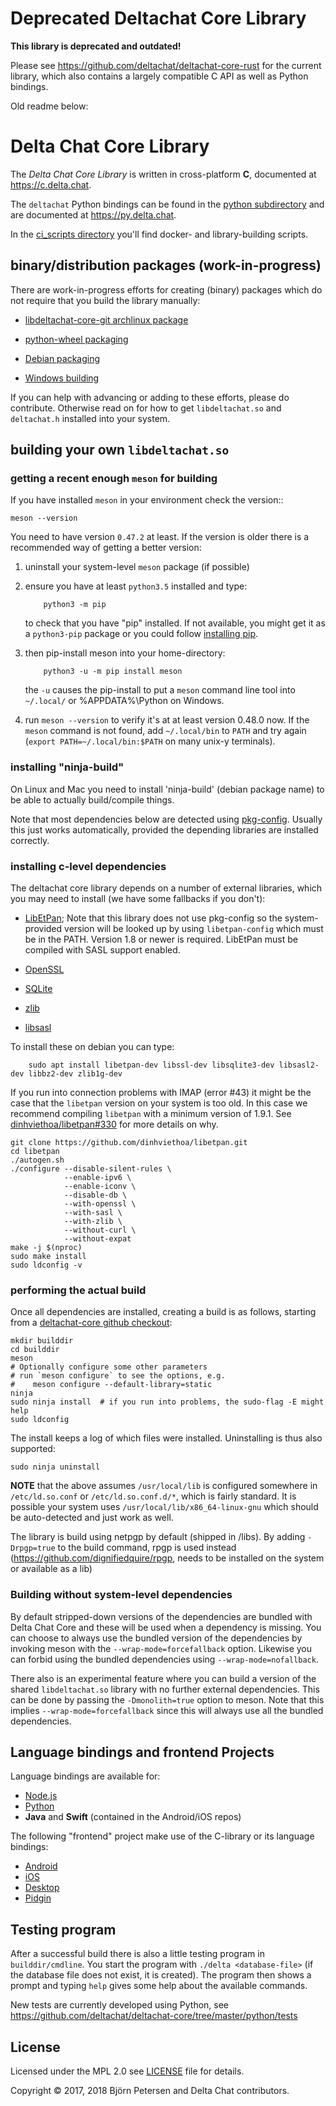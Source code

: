 # Deprecated Deltachat Core Library

**This library is deprecated and outdated!**

Please see https://github.com/deltachat/deltachat-core-rust for the
current library, which also contains a largely compatible C API as
well as Python bindings.

Old readme below:

# Delta Chat Core Library

The _Delta Chat Core Library_ is written in cross-platform **C**,
documented at <https://c.delta.chat>.

The ``deltachat`` Python bindings can be found in the
[python subdirectory](https://github.com/deltachat/deltachat-core/tree/master/python)
and are documented at <https://py.delta.chat>.

In the [ci_scripts directory](https://github.com/deltachat/deltachat-core/tree/master/ci_scripts/README.md)
you'll find docker- and library-building scripts.

## binary/distribution packages  (work-in-progress)

There are work-in-progress efforts for creating (binary) packages which
do not require that you build the library manually:

- [libdeltachat-core-git archlinux package](https://aur.archlinux.org/packages/libdeltachat-core-git/>)

- [python-wheel packaging](https://m.devpi.net/dc/master)

- [Debian packaging](https://github.com/deltachat/deltachat-core/issues/299)

- [Windows building](https://github.com/deltachat/deltachat-core/issues/306)

If you can help with advancing or adding to these efforts, please do contribute.
Otherwise read on for how to get ``libdeltachat.so`` and ``deltachat.h``
installed into your system.

## building your own ``libdeltachat.so``

### getting a recent enough ``meson`` for building

If you have installed ``meson`` in your environment check the version::

    meson --version

You need to have version ``0.47.2`` at least. If the version
is older there is a recommended way of getting a better version:

1. uninstall your system-level ``meson`` package (if possible)

2. ensure you have at least ``python3.5`` installed and type:
   ```
       python3 -m pip
   ```

   to check that you have "pip" installed. If not available, you
   might get it as a ``python3-pip`` package or you could follow
   [installing pip](https://pip.pypa.io/en/stable/installing/).

3. then pip-install meson into your home-directory:
   ```
       python3 -u -m pip install meson
   ```

   the ``-u`` causes the pip-install to put a ``meson`` command line tool into
   ``~/.local/`` or %APPDATA%\Python on Windows.

4. run ``meson --version`` to verify it's at at least version 0.48.0 now.
   If the ``meson`` command is not found, add ``~/.local/bin`` to ``PATH``
   and try again (``export PATH=~/.local/bin:$PATH`` on many unix-y terminals).


### installing "ninja-build"

On Linux and Mac you need to install 'ninja-build' (debian package name)
to be able to actually build/compile things.

Note that most dependencies below are detected using
[pkg-config](https://www.freedesktop.org/wiki/Software/pkg-config/).
Usually this just works automatically, provided the depending libraries
are installed correctly.

### installing c-level dependencies

The deltachat core library depends on a number of external libraries,
which you may need to install (we have some fallbacks if you don't):

- [LibEtPan](https://github.com/dinhviethoa/libetpan); Note that this
  library does not use pkg-config so the system-provided version will
  be looked up by using `libetpan-config` which must be in the PATH.
  Version 1.8 or newer is required. LibEtPan must be compiled with
  SASL support enabled.

- [OpenSSL](https://www.openssl.org/)

- [SQLite](https://sqlite.org/)

- [zlib](https://zlib.net)

- [libsasl](https://cyrusimap.org/sasl/)

To install these on debian you can type:

```
    sudo apt install libetpan-dev libssl-dev libsqlite3-dev libsasl2-dev libbz2-dev zlib1g-dev
```

If you run into connection problems with IMAP (error #43) it might be the case that the `libetpan` version on your system is too old. In this case we recommend compiling `libetpan` with a minimum version of 1.9.1. See [dinhviethoa/libetpan#330](https://github.com/dinhviethoa/libetpan/pull/330) for more details on why.

```
git clone https://github.com/dinhviethoa/libetpan.git
cd libetpan
./autogen.sh
./configure --disable-silent-rules \
            --enable-ipv6 \
            --enable-iconv \
            --disable-db \
            --with-openssl \
            --with-sasl \
            --with-zlib \
            --without-curl \
            --without-expat
make -j $(nproc)
sudo make install
sudo ldconfig -v
```

### performing the actual build

Once all dependencies are installed, creating a build is as follows,
starting from a [deltachat-core github checkout](https://github.com/deltachat/deltachat-core):

```
mkdir builddir
cd builddir
meson
# Optionally configure some other parameters
# run `meson configure` to see the options, e.g.
#    meson configure --default-library=static
ninja
sudo ninja install  # if you run into problems, the sudo-flag -E might help
sudo ldconfig
```

The install keeps a log of which files were installed. Uninstalling
is thus also supported:
```
sudo ninja uninstall
```
**NOTE** that the above assumes `/usr/local/lib` is configured somewhere
in `/etc/ld.so.conf` or `/etc/ld.so.conf.d/*`, which is fairly
standard.  It is possible your system uses
`/usr/local/lib/x86_64-linux-gnu` which should be auto-detected and
just work as well.

The library is build using netpgp by default (shipped in /libs).
By adding `-Drpgp=true` to the build command, rpgp is used instead
(https://github.com/dignifiedquire/rpgp,
needs to be installed on the system or available as a lib)


### Building without system-level dependencies

By default stripped-down versions of the dependencies are bundled with
Delta Chat Core and these will be used when a dependency is missing.
You can choose to always use the bundled version of the dependencies
by invoking meson with the `--wrap-mode=forcefallback` option.
Likewise you can forbid using the bundled dependencies using
`--wrap-mode=nofallback`.

There also is an experimental feature where you can build a version of the
shared `libdeltachat.so` library with no further external
dependencies.  This can be done by passing the `-Dmonolith=true`
option to meson.  Note that this implies `--wrap-mode=forcefallback`
since this will always use all the bundled dependencies.


## Language bindings and frontend Projects

Language bindings are available for:

- [Node.js](https://www.npmjs.com/package/deltachat-node)
- [Python](https://py.delta.chat)
- **Java** and **Swift** (contained in the Android/iOS repos)

The following "frontend" project make use of the C-library
or its language bindings:

- [Android](https://github.com/deltachat/deltachat-android)
- [iOS](https://github.com/deltachat/deltachat-ios)
- [Desktop](https://github.com/deltachat/deltachat-desktop)
- [Pidgin](https://gitlab.com/lupine/purple-plugin-delta)

## Testing program

After a successful build there is also a little testing program in `builddir/cmdline`.
You start the program with `./delta <database-file>`
(if the database file does not exist, it is created).
The program then shows a prompt and typing `help` gives some help about the available commands.

New tests are currently developed using Python, see
https://github.com/deltachat/deltachat-core/tree/master/python/tests


## License

Licensed under the MPL 2.0 see [LICENSE](./LICENSE) file for details.

Copyright © 2017, 2018 Björn Petersen and Delta Chat contributors.
